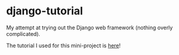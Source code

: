 # django-tutorial
My attempt at trying out the Django web framework (nothing overly complicated).

The tutorial I used for this mini-project is [here]! 

[here]: <https://docs.djangoproject.com/en/1.9/intro/tutorial01/>
